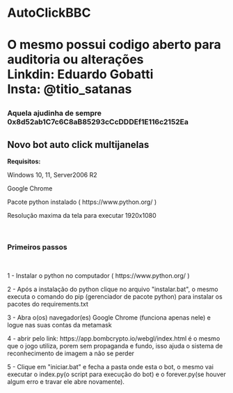 <h1>AutoClickBBC<h1>

<b>O mesmo possui codigo aberto para auditoria ou alterações</b> <br>
<b>Linkdin: Eduardo Gobatti</b><br>
<b>Insta: @titio_satanas</b>


<h3>Aquela ajudinha de sempre <b>0x8d52ab1C7c6C8aB85293cCcDDDEf1E116c2152Ea</b></h3>

<h2>Novo bot auto click multijanelas</h2>

<p><b>Requisitos:</b></p>
<p>Windows 10, 11, Server2006 R2</p>
<p>Google Chrome</p>
<p>Pacote python instalado  ( https://www.python.org/ )</p>
<p>Resolução maxima da tela para executar 1920x1080</p>
<br>
<h3>Primeiros passos</h3>
<br>
<p>1 - Instalar o python no computador ( https://www.python.org/ )</p>
<p>2 - Após a instalação do python clique no arquivo "instalar.bat", o mesmo executa o comando do pip (gerenciador de pacote python) para instalar os pacotes do requirements.txt</p>
<p>3 - Abra o(os) navegador(es) Google Chrome (funciona apenas nele) e logue nas suas contas da metamask</p>
<p>4 - abrir pelo link: https://app.bombcrypto.io/webgl/index.html é o mesmo que o jogo utiliza, porem sem propaganda e fundo, isso ajuda o sistema de reconhecimento de imagem a não se perder</p>
<p>5 - Clique em "iniciar.bat" e fecha a pasta onde esta o bot, o mesmo vai executar o index.py(o script para execução do bot) e o forever.py(se houver algum erro e travar ele abre novamente).</p>






